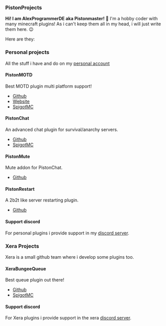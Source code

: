 ### PistonProjects
**Hi! I am AlexProgrammerDE aka Pistonmaster!** 👋
I'm a hobby coder with many minecraft plugins! As i can't keep them all in my head, i will just write them here. :wink:

Here are they:

### Personal projects
All the stuff i have and do on my [personal account](https://github.com/AlexProgrammerDE)

#### PistonMOTD
Best MOTD plugin multi platform support! 

* [Github](https://github.com/AlexProgrammerDE/PistonMOTD)
* [Website](https://www.pistonmaster.net/PistonMOTD)
* [SpigotMC](https://www.spigotmc.org/resources/80567)

#### PistonChat
An advanced chat plugin for survival/anarchy servers. 

* [Github](https://github.com/AlexProgrammerDE/PistonChat)
* [SpigotMC](https://www.spigotmc.org/resources/86719)

#### PistonMute
Mute addon for PistonChat. 

* [Github](https://github.com/AlexProgrammerDE/PistonMute)

#### PistonRestart
A 2b2t like server restarting plugin. 

* [Github](https://github.com/AlexProgrammerDE/PistonRestart)

#### Support discord
For personal plugins i provide support in my [discord server](https://discord.gg/CDrcxzH).

### Xera Projects
Xera is a small github team where i develop some plugins too.

#### XeraBungeeQueue
Best queue plugin out there! 

* [Github](https://github.com/XeraPlugins/XeraBungeeQueue)
* [SpigotMC](https://www.spigotmc.org/resources/83541)

#### Support discord
For Xera plugins i provide support in the xera [discord server](https://discord.gg/WWm35Tc).
